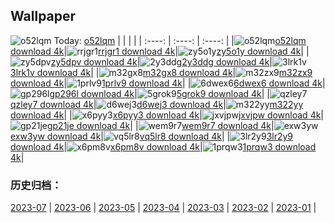 ## Wallpaper
![o52lqm](https://w.wallhaven.cc/full/o5/wallhaven-o52lqm.jpg) Today: [o52lqm](https://th.wallhaven.cc/small/o5/o52lqm.jpg)
|      |      |      |
| :----: | :----: | :----: |
|![o52lqm](https://th.wallhaven.cc/small/o5/o52lqm.jpg)[o52lqm download 4k](https://wallhaven.cc/w/o52lqm)|![rrjgr1](https://th.wallhaven.cc/small/rr/rrjgr1.jpg)[rrjgr1 download 4k](https://wallhaven.cc/w/rrjgr1)|![zy5o1y](https://th.wallhaven.cc/small/zy/zy5o1y.jpg)[zy5o1y download 4k](https://wallhaven.cc/w/zy5o1y)|
|![zy5dpv](https://th.wallhaven.cc/small/zy/zy5dpv.jpg)[zy5dpv download 4k](https://wallhaven.cc/w/zy5dpv)|![2y3ddg](https://th.wallhaven.cc/small/2y/2y3ddg.jpg)[2y3ddg download 4k](https://wallhaven.cc/w/2y3ddg)|![3lrk1v](https://th.wallhaven.cc/small/3l/3lrk1v.jpg)[3lrk1v download 4k](https://wallhaven.cc/w/3lrk1v)|
|![m32gx8](https://th.wallhaven.cc/small/m3/m32gx8.jpg)[m32gx8 download 4k](https://wallhaven.cc/w/m32gx8)|![m32zx9](https://th.wallhaven.cc/small/m3/m32zx9.jpg)[m32zx9 download 4k](https://wallhaven.cc/w/m32zx9)|![1prlv9](https://th.wallhaven.cc/small/1p/1prlv9.jpg)[1prlv9 download 4k](https://wallhaven.cc/w/1prlv9)|
|![6dwex6](https://th.wallhaven.cc/small/6d/6dwex6.jpg)[6dwex6 download 4k](https://wallhaven.cc/w/6dwex6)|![gp296l](https://th.wallhaven.cc/small/gp/gp296l.jpg)[gp296l download 4k](https://wallhaven.cc/w/gp296l)|![5grok9](https://th.wallhaven.cc/small/5g/5grok9.jpg)[5grok9 download 4k](https://wallhaven.cc/w/5grok9)|
|![qzley7](https://th.wallhaven.cc/small/qz/qzley7.jpg)[qzley7 download 4k](https://wallhaven.cc/w/qzley7)|![d6wej3](https://th.wallhaven.cc/small/d6/d6wej3.jpg)[d6wej3 download 4k](https://wallhaven.cc/w/d6wej3)|![m322yy](https://th.wallhaven.cc/small/m3/m322yy.jpg)[m322yy download 4k](https://wallhaven.cc/w/m322yy)|
|![x6pyy3](https://th.wallhaven.cc/small/x6/x6pyy3.jpg)[x6pyy3 download 4k](https://wallhaven.cc/w/x6pyy3)|![jxvjpw](https://th.wallhaven.cc/small/jx/jxvjpw.jpg)[jxvjpw download 4k](https://wallhaven.cc/w/jxvjpw)|![gp21je](https://th.wallhaven.cc/small/gp/gp21je.jpg)[gp21je download 4k](https://wallhaven.cc/w/gp21je)|
|![wem9r7](https://th.wallhaven.cc/small/we/wem9r7.jpg)[wem9r7 download 4k](https://wallhaven.cc/w/wem9r7)|![exw3yw](https://th.wallhaven.cc/small/ex/exw3yw.jpg)[exw3yw download 4k](https://wallhaven.cc/w/exw3yw)|![vq5lr8](https://th.wallhaven.cc/small/vq/vq5lr8.jpg)[vq5lr8 download 4k](https://wallhaven.cc/w/vq5lr8)|
|![3lr2y9](https://th.wallhaven.cc/small/3l/3lr2y9.jpg)[3lr2y9 download 4k](https://wallhaven.cc/w/3lr2y9)|![x6pm8v](https://th.wallhaven.cc/small/x6/x6pm8v.jpg)[x6pm8v download 4k](https://wallhaven.cc/w/x6pm8v)|![1prqw3](https://th.wallhaven.cc/small/1p/1prqw3.jpg)[1prqw3 download 4k](https://wallhaven.cc/w/1prqw3)|

### 历史归档：
[2023-07](https://github.com/april-projects/april-wallpaper/tree/main/picture/2023-07/) | [2023-06](https://github.com/april-projects/april-wallpaper/tree/main/picture/2023-06/) | [2023-05](https://github.com/april-projects/april-wallpaper/tree/main/picture/2023-05/) | [2023-04](https://github.com/april-projects/april-wallpaper/tree/main/picture/2023-04/) | [2023-03](https://github.com/april-projects/april-wallpaper/tree/main/picture/2023-03/) | [2023-02](https://github.com/april-projects/april-wallpaper/tree/main/picture/2023-02/) | [2023-01](https://github.com/april-projects/april-wallpaper/tree/main/picture/2023-01/) | 